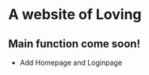 A website of Loving
=====================
## Main function come soon! 

* Add Homepage and  Loginpage
